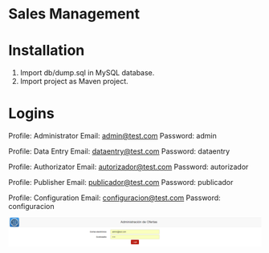 # Sales Management

# Installation
1) Import db/dump.sql in MySQL database.
2) Import project as Maven project.

# Logins
Profile: Administrator
Email: admin@test.com
Password: admin

Profile: Data Entry
Email: dataentry@test.com
Password: dataentry

Profile: Authorizator
Email: autorizador@test.com
Password: autorizador

Profile: Publisher
Email: publicador@test.com
Password: publicador

Profile: Configuration
Email: configuracion@test.com
Password: configuracion

![Login](/screenshots/login.png?raw=true "Login")
